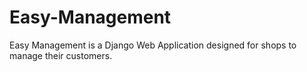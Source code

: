 # Easy-Management
Easy Management is a Django Web Application designed for shops to manage their customers.
